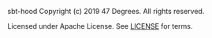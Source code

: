 sbt-hood
Copyright (c) 2019 47 Degrees.  All rights reserved.

Licensed under Apache License. See [LICENSE](LICENSE) for terms.